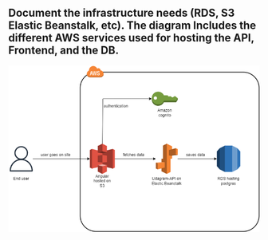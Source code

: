 ## Document the infrastructure needs (RDS, S3 Elastic Beanstalk, etc). The diagram Includes the different AWS services used for hosting the API, Frontend, and the DB.
![infrastructure](infrastructure.png)